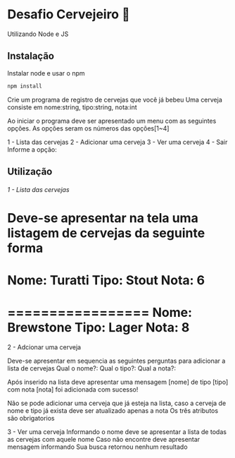 # Desafio Cervejeiro 🍺

Utilizando Node e JS

## Instalação
Instalar node e usar o npm


```bash
npm install
```

Crie um programa de registro de cervejas que você já bebeu
Uma cerveja consiste em
nome:string, tipo:string, nota:int


Ao iniciar o programa deve ser apresentado um menu com as seguintes opções. As opções seram os números das opções[1~4]

1 - Lista das cervejas
2 - Adicionar uma cerveja
3 - Ver uma cerveja
4 - Sair
Informe a opção: 


## Utilização

###### 1 - Lista das cervejas

Deve-se apresentar na tela uma listagem de cervejas da seguinte forma
=================
Nome: Turatti
Tipo: Stout
Nota: 6
=================

=================
Nome: Brewstone
Tipo: Lager
Nota: 8
=================

2 - Adcionar uma cerveja

Deve-se apresentar em sequencia as seguintes perguntas para adicionar a lista de cervejas
Qual o nome?: 
Qual o tipo?: 
Qual a nota?: 

Após inserido na lista deve apresentar uma mensagem
[nome] de tipo [tipo] com nota [nota] foi adicionada com sucesso!

Não se pode adicionar uma cerveja que já esteja na lista, caso a cerveja de nome e tipo já exista deve ser atualizado apenas a nota
Os três atributos são obrigatorios

3 - Ver uma cerveja
Informando o nome deve se apresentar a lista de todas as cervejas com aquele nome
Caso não encontre deve apresentar mensagem informando
Sua busca retornou nenhum resultado

